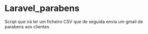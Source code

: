 # Laravel_parabens
Script que irá ler um ficheiro CSV que de seguida envia um gmail de parabens aos clientes 
